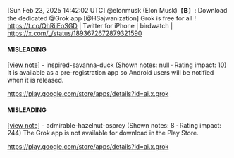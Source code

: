 [Sun Feb 23, 2025 14:42:02 UTC] @elonmusk (Elon Musk)【𝗕】: Download the dedicated @Grok app [@HSajwanization] Grok is free for all ! https://t.co/QhRiiEoSGD | Twitter for iPhone | birdwatch | https://x.com/_/status/1893672672879321590

#### MISLEADING

[[view note]](https://x.com/i/birdwatch/n/1893778132458471796) - inspired-savanna-duck (Shown notes: null · Rating impact: 10)
It is available as a pre-registration app so Android users will be notified when it is released. 

https://play.google.com/store/apps/details?id=ai.x.grok

#### MISLEADING

[[view note]](https://x.com/i/birdwatch/n/1893765155957465317) - admirable-hazelnut-osprey (Shown notes: 8 · Rating impact: 244)
The Grok app is not available for download in the Play Store.

https://play.google.com/store/apps/details?id=ai.x.grok
